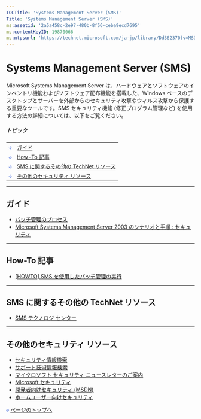 ```yaml
---
TOCTitle: 'Systems Management Server (SMS)'
Title: 'Systems Management Server (SMS)'
ms:assetid: '2a5a458c-2e97-480b-8f56-ceba9ecd7695'
ms:contentKeyID: 19870066
ms:mtpsurl: 'https://technet.microsoft.com/ja-jp/library/Dd362370(v=MSDN.10)'
---
```


Systems Management Server (SMS)
===============================

Microsoft Systems Management Server は、ハードウェアとソフトウェアのインベントリ機能およびソフトウェア配布機能を搭載した、Windows ベースのデスクトップとサーバーを外部からのセキュリティ攻撃やウィルス攻撃から保護する重要なツールです。SMS セキュリティ機能 (修正プログラム管理など) を使用する方法の詳細については、以下をご覧ください。

##### トピック

|                                                                                                                                                                         |                                               |
|-------------------------------------------------------------------------------------------------------------------------------------------------------------------------|-----------------------------------------------|
| [<img src="images/dd362370.arrow_px_down(ja-jp,TechNet.10).gif" alt="ガイド" width="7" height="9" />](#eaa)                                | [ガイド](#eaa)                                |
| [<img src="images/dd362370.arrow_px_down(ja-jp,TechNet.10).gif" alt="How-To 記事" width="7" height="9" />](#ehb)                           | [How-To 記事](#ehb)                           |
| [<img src="images/dd362370.arrow_px_down(ja-jp,TechNet.10).gif" alt="SMS に関するその他の TechNet リソース" width="7" height="9" />](#emb) | [SMS に関するその他の TechNet リソース](#emb) |
| [<img src="images/dd362370.arrow_px_down(ja-jp,TechNet.10).gif" alt="その他のセキュリティ リソース" width="7" height="9" />](#erb)         | [その他のセキュリティ リソース](#erb)         |

------------------------------------------------------------------------

ガイド
------

-   [パッチ管理のプロセス](https://www.microsoft.com/japan/technet/security/topics/patchmanagement/secmod193.mspx)
-   [Microsoft Systems Management Server 2003 のシナリオと手順 : セキュリティ](https://www.microsoft.com/japan/technet/prodtechnol/sms/sms2003/security/spsecsms03/default.mspx)

------------------------------------------------------------------------

How-To 記事
-----------

-   [\[HOWTO\] SMS を使用したパッチ管理の実行](https://www.microsoft.com/japan/technet/security/prodtech/sms/secmod199.mspx)

------------------------------------------------------------------------

SMS に関するその他の TechNet リソース
-------------------------------------

-   [SMS テクノロジ センター](https://www.microsoft.com/japan/technet/prodtechnol/sms/default.mspx)

------------------------------------------------------------------------

その他のセキュリティ リソース
-----------------------------

-   [セキュリティ情報検索](https://www.microsoft.com/japan/technet/security/current.aspx)
-   [サポート技術情報検索](https://support.microsoft.com/search/)
-   [マイクロソフト セキュリティ ニュースレターのご案内](https://www.microsoft.com/japan/technet/security/secnews/default.mspx)
-   [Microsoft セキュリティ](https://www.microsoft.com/japan/security/)
-   [開発者向けセキュリティ (MSDN)](https://www.microsoft.com/japan/msdn/security/)
-   [ホームユーザー向けセキュリティ](https://www.microsoft.com/japan/athome/security/default.mspx)

[<img src="images/dd362370.arrow_px_up(ja-jp,TechNet.10).gif" alt="ページのトップへ" width="7" height="9" />](#top) [ページのトップへ](#top)
